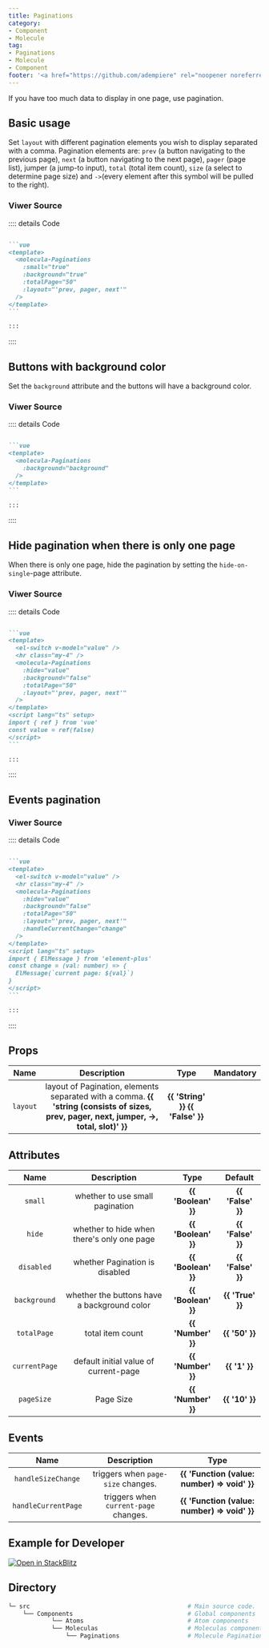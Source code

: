 ```yaml
---
title: Paginations
category:
- Component
- Molecule
tag:
- Paginations
- Molecule
- Component
footer: '<a href="https://github.com/adempiere" rel="noopener noreferrer" target="_blank">ADempiere Community</a> | <a href="https://www.adempiere.io/about/site">About Site</a>'
---
```


<span>

If you have too much data to display in one page, use pagination.

## **Basic usage**
Set `layout` with different pagination elements you wish to display separated with a comma. Pagination elements are: `prev` (a button navigating to the previous page), `next` (a button navigating to the next page), `pager` (page list), jumper (a jump-to input), `total` (total item count), `size` (a select to determine page size) and `->`(every element after this symbol will be pulled to the right).

<PaginationBasic />

### **Viwer Source**

:::: details Code

````md

```vue
<template>
  <molecula-Paginations
    :small="true"
    :background="true"
    :totalPage="50"
    :layout="'prev, pager, next'"
  />
</template>
```

:::
````

::::

## **Buttons with background color**

Set the `background` attribute and the buttons will have a background color.

<PaginationBackground />

### **Viwer Source**

:::: details Code

````md

```vue
<template>
  <molecula-Paginations
    :background="background"
  />
</template>
```

:::
````

::::

## **Hide pagination when there is only one page**

When there is only one page, hide the pagination by setting the `hide-on-single`-page attribute.

<PaginationHide />

### **Viwer Source**

:::: details Code

````md

```vue
<template>
  <el-switch v-model="value" />
  <hr class="my-4" />
  <molecula-Paginations
    :hide="value"
    :background="false"
    :totalPage="50"
    :layout="'prev, pager, next'"
  />
</template>
<script lang="ts" setup>
import { ref } from 'vue'
const value = ref(false)
</script>
```

:::
````

::::

## **Events pagination**


<PaginationEvents />

### **Viwer Source**

:::: details Code

````md

```vue
<template>
  <el-switch v-model="value" />
  <hr class="my-4" />
  <molecula-Paginations
    :hide="value"
    :background="false"
    :totalPage="50"
    :layout="'prev, pager, next'"
    :handleCurrentChange="change"
  />
</template>
<script lang="ts" setup>
import { ElMessage } from 'element-plus'
const change = (val: number) => {
  ElMessage(`current page: ${val}`)
}
</script>
```

:::
````

::::


## **Props**

|   Name    | Description | Type  | Mandatory |
| :---------: | :-----------: | :-----------------: | :-----------: |
|    `layout`  | layout of Pagination, elements separated with a comma. <el-tag effect="Light">  **{{ 'string (consists of sizes, prev, pager, next, jumper, ->, total, slot)' }}** </el-tag>  | <el-tag effect="Light">  **{{ 'String' }}** </el-tag>      <el-tag effect="dark" round > **{{ 'False' }}** </el-tag> |


## **Attributes**

|   Name    | Description | Type   | Default |
| :---------: | :-----------: | :-----------------: | :-----------: |
|  `small` | whether to use small pagination | <el-tag effect="Light">  **{{ 'Boolean' }}** </el-tag> | <el-tag effect="dark" round > **{{ 'False' }}** </el-tag> |
|  `hide` | whether to hide when there's only one page | <el-tag effect="Light">  **{{ 'Boolean' }}** </el-tag> | <el-tag effect="dark" round > **{{ 'False' }}** </el-tag> |
|  `disabled` | whether Pagination is disabled | <el-tag effect="Light">  **{{ 'Boolean' }}** </el-tag> | <el-tag effect="dark" round > **{{ 'False' }}** </el-tag> |
|  `background` | whether the buttons have a background color | <el-tag effect="Light">  **{{ 'Boolean' }}** </el-tag> | <el-tag effect="dark" round > **{{ 'True' }}** </el-tag> |
|  `totalPage` | total item count | <el-tag effect="Light">  **{{ 'Number' }}** </el-tag> | <el-tag effect="dark" round > **{{ '50' }}** </el-tag> |
|  `currentPage` | default initial value of current-page | <el-tag effect="Light">  **{{ 'Number' }}** </el-tag> | <el-tag effect="dark" round > **{{ '1' }}** </el-tag> |
|  `pageSize` | Page Size | <el-tag effect="Light">  **{{ 'Number' }}** </el-tag> | <el-tag effect="dark" round > **{{ '10' }}** </el-tag> |

## **Events**

|   Name    | Description | Type  |
| :---------: | :-----------: | :-----------------: |
|    `handleSizeChange`  | triggers when `page-size` changes.   | <el-tag effect="Light">  **{{ 'Function (value: number) => void' }}** </el-tag>  |
|    `handleCurrentPage`  | triggers when `current-page` changes.   | <el-tag effect="Light">  **{{ 'Function (value: number) => void' }}** </el-tag>  |


## **Example for Developer**


[![Open in StackBlitz](https://developer.stackblitz.com/img/open_in_stackblitz.svg)](https://stackblitz.com/edit/molecule-paginations?file=app.vue)


## **Directory**


```bash
└─ src                                            # Main source code.
    └── Components                                # Global components
            └── Atoms                             # Atom components
            └── Moleculas                         # Moleculas components
                └── Paginations                   # Molecule Paginations specific components.
```

</span>

<style>
:root {
--content-width: 1300px !important;
}
</style>

